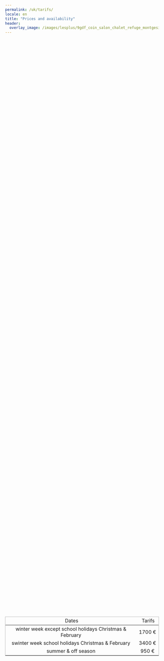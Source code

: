 ```yaml
---
permalink: /uk/tarifs/
locale: en
title: "Prices and availability"
header:
  overlay_image: /images/lesplus/9gdf_coin_salon_chalet_refuge_montgesin_plagne.jpg
---
```

  
<div style="display: flex;flex-flow: column wrap;justify-content: center;align-items: center;flex: 1 1 auto;height: 100%;padding-bottom: 1em;">
  
<table style="overflow-x: unset; width: unset; border: 1px solid #b6b6b6">
<thead>
<tr style="text-align: center;">
<td>&nbsp;Dates</td>
<td>&nbsp;Tarifs</td>
</tr>
</thead>
<tbody>
<tr>
<td style="text-align: center;">winter week except school holidays Christmas & February</td>
<td style="text-align: center;">1700&nbsp;€</td>
</tr>
<tr>
<td style="text-align: center;">swinter week school holidays Christmas & February</td>
<td style="text-align: center;">3400&nbsp;€</td>
</tr>
<tr>
<td style="text-align: center;">summer & off season</td>
<td style="text-align: center;">950&nbsp;€</td>
</tr>
</tbody>
</table>

</div>

CHRISTMAS HOLIDAYS 2022 and NEW YEAR 2023: due to the many possibilities, to know the price, use the booking tool at the bottom of the page or contact us.   

In winter, rentals are mainly by the week from Sunday to Sunday. In summer and out of season from Saturday to Saturday. For weekends, please contact us. 

Above prices include all charges but a local tax has to be paid: 2.48 euros per night and per adult. The price is for a full week from Saturday 4 pm to Saturday 10 am. For short stays or weekends please contact us.

Additional services are available:
 - bed linen: 12 euros for a twin bed and 10 euros for a single
 - towels: 5 euros per person
 - end of the stay clean: 140 euros

A 30% deposit has to be paid upon reservation by credit card, or bank or PayPal transfer. The balance has to be paid also by credit card or transfer one week before arrival.

Availabilities are as follows and you can book directly:

{% include widget_resa_uk.html %}
